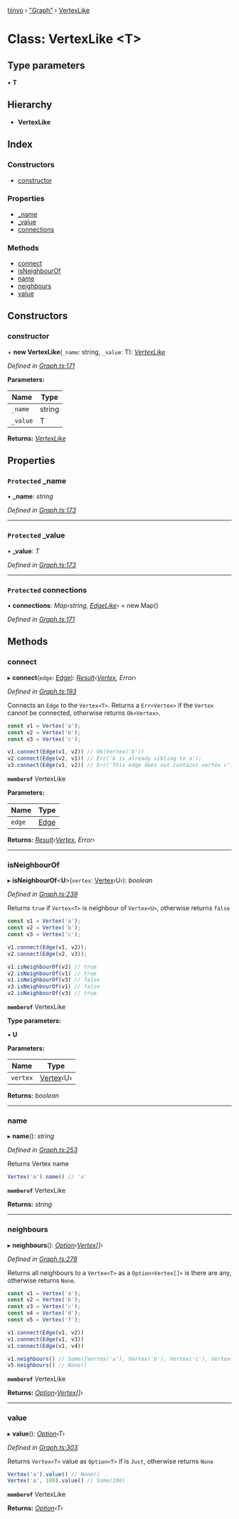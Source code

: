 [tiinvo](../README.md) › ["Graph"](../modules/_graph_.md) › [VertexLike](_graph_.vertexlike.md)

# Class: VertexLike <**T**>

## Type parameters

▪ **T**

## Hierarchy

* **VertexLike**

## Index

### Constructors

* [constructor](_graph_.vertexlike.md#constructor)

### Properties

* [_name](_graph_.vertexlike.md#protected-_name)
* [_value](_graph_.vertexlike.md#protected-_value)
* [connections](_graph_.vertexlike.md#protected-connections)

### Methods

* [connect](_graph_.vertexlike.md#connect)
* [isNeighbourOf](_graph_.vertexlike.md#isneighbourof)
* [name](_graph_.vertexlike.md#name)
* [neighbours](_graph_.vertexlike.md#neighbours)
* [value](_graph_.vertexlike.md#value)

## Constructors

###  constructor

\+ **new VertexLike**(`_name`: string, `_value`: T): *[VertexLike](_graph_.vertexlike.md)*

*Defined in [Graph.ts:171](https://github.com/OctoD/tiinvo/blob/9b6a9a6/src/Graph.ts#L171)*

**Parameters:**

Name | Type |
------ | ------ |
`_name` | string |
`_value` | T |

**Returns:** *[VertexLike](_graph_.vertexlike.md)*

## Properties

### `Protected` _name

• **_name**: *string*

*Defined in [Graph.ts:173](https://github.com/OctoD/tiinvo/blob/9b6a9a6/src/Graph.ts#L173)*

___

### `Protected` _value

• **_value**: *T*

*Defined in [Graph.ts:173](https://github.com/OctoD/tiinvo/blob/9b6a9a6/src/Graph.ts#L173)*

___

### `Protected` connections

• **connections**: *Map‹string, [EdgeLike](_graph_.edgelike.md)›* = new Map()

*Defined in [Graph.ts:171](https://github.com/OctoD/tiinvo/blob/9b6a9a6/src/Graph.ts#L171)*

## Methods

###  connect

▸ **connect**(`edge`: [Edge](../modules/_graph_.md#edge)): *[Result](../modules/_result_.md#result)‹[Vertex](../modules/_graph_.md#vertex), Error›*

*Defined in [Graph.ts:193](https://github.com/OctoD/tiinvo/blob/9b6a9a6/src/Graph.ts#L193)*

Connects an `Edge` to the `Vertex<T>`. Returns a `Err<Vertex>` if the `Vertex` cannot be connected, otherwise returns `Ok<Vertex>`.

```ts
const v1 = Vertex('a');
const v2 = Vertex('b');
const v3 = Vertex('c');

v1.connect(Edge(v1, v2)) // Ok(Vertex('b'))
v2.connect(Edge(v2, v1)) // Err('b is already sibling to a');
v3.connect(Edge(v1, v2)) // Err('This edge does not contains vertex c');
```

**`memberof`** VertexLike

**Parameters:**

Name | Type |
------ | ------ |
`edge` | [Edge](../modules/_graph_.md#edge) |

**Returns:** *[Result](../modules/_result_.md#result)‹[Vertex](../modules/_graph_.md#vertex), Error›*

___

###  isNeighbourOf

▸ **isNeighbourOf**<**U**>(`vertex`: [Vertex](../modules/_graph_.md#vertex)‹U›): *boolean*

*Defined in [Graph.ts:239](https://github.com/OctoD/tiinvo/blob/9b6a9a6/src/Graph.ts#L239)*

Returns `true` if `Vertex<T>` is neighbour of `Vertex<U>`, otherwise returns `false`

```ts
const v1 = Vertex('a');
const v2 = Vertex('b');
const v3 = Vertex('c');

v1.connect(Edge(v1, v2));
v2.connect(Edge(v2, v3));

v1.isNeighbourOf(v2) // true
v2.isNeighbourOf(v1) // true
v1.isNeighbourOf(v3) // false
v3.isNeighbourOf(v1) // false
v2.isNeighbourOf(v3) // true
```

**`memberof`** VertexLike

**Type parameters:**

▪ **U**

**Parameters:**

Name | Type |
------ | ------ |
`vertex` | [Vertex](../modules/_graph_.md#vertex)‹U› |

**Returns:** *boolean*

___

###  name

▸ **name**(): *string*

*Defined in [Graph.ts:253](https://github.com/OctoD/tiinvo/blob/9b6a9a6/src/Graph.ts#L253)*

Returns Vertex name

```ts
Vertex('a').name() // 'a'
```

**`memberof`** VertexLike

**Returns:** *string*

___

###  neighbours

▸ **neighbours**(): *[Option](../modules/_option_.md#option)‹[Vertex](../modules/_graph_.md#vertex)[]›*

*Defined in [Graph.ts:278](https://github.com/OctoD/tiinvo/blob/9b6a9a6/src/Graph.ts#L278)*

Returns all neighbours to a `Vertex<T>` as a `Option<Vertex[]>` is there are any, otherwise returns `None`.

```ts
const v1 = Vertex('a');
const v2 = Vertex('b');
const v3 = Vertex('c');
const v4 = Vertex('d');
const v5 = Vertex('f');

v1.connect(Edge(v1, v2))
v1.connect(Edge(v1, v3))
v1.connect(Edge(v1, v4))

v1.neighbours() // Some([Vertex('a'), Vertex('b'), Vertex('c'), Vertex('d')])
v5.neighbours() // None()
```

**`memberof`** VertexLike

**Returns:** *[Option](../modules/_option_.md#option)‹[Vertex](../modules/_graph_.md#vertex)[]›*

___

###  value

▸ **value**(): *[Option](../modules/_option_.md#option)‹T›*

*Defined in [Graph.ts:303](https://github.com/OctoD/tiinvo/blob/9b6a9a6/src/Graph.ts#L303)*

Returns `Vertex<T>` value as `Option<T>` if is `Just`, otherwise returns `None`

```ts
Vertex('a').value() // None()
Vertex('a', 100).value() // Some(100)
```

**`memberof`** VertexLike

**Returns:** *[Option](../modules/_option_.md#option)‹T›*

